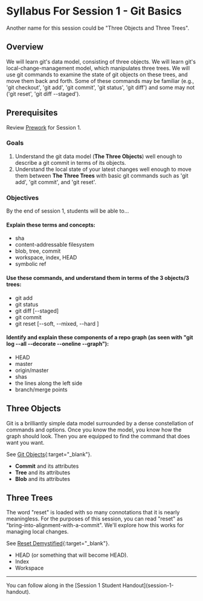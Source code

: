 # Syllabus For Session 1 - Git Basics

Another name for this session could be "Three Objects and Three Trees".
 
## Overview

We will learn git's data model, consisting of three objects.  We will learn git's local-change-management model, which manipulates three trees.  We will use git commands to examine the state of git objects on these trees, and move them back and forth.  Some of these commands may be familiar (e.g., 'git checkout', 'git add', 'git commit', 'git status', 'git diff') and some may not ('git reset', 'git diff \--staged').

## Prerequisites

Review [Prework](prework-and-references) for Session 1.

### Goals

1. Understand the git data model (__The Three Objects__) well enough to describe a git commit in terms of its objects.
1. Understand the local state of your latest changes well enough to move them between __The Three Trees__ with basic git commands such as 'git add', 'git commit', and 'git reset'.
 
### Objectives

By the end of session 1, students will be able to...

#### Explain these terms and concepts:
* sha
* content-addressable filesystem
* blob, tree, commit
* workspace, index, HEAD
* symbolic ref
 
#### Use these commands, and understand them in terms of the 3 objects/3 trees:
* git add
* git status
* git diff \[\--staged\]
* git commit
* git reset \[\--soft, \--mixed, \--hard \]
 
#### Identify and explain these components of a repo graph (as seen with "git log \--all \--decorate \--oneline \--graph"):
- HEAD
- master
- origin/master
- shas
- the lines along the left side
- branch/merge points

## Three Objects

Git is a brilliantly simple data model surrounded by a dense constellation of commands and options.  Once you know the model, you know how the graph should look.  Then you are equipped to find the command that does want you want.

See [Git Objects](https://git-scm.com/book/en/v2/Git-Internals-Git-Objects){:target="_blank"}.

- __Commit__ and its attributes
- __Tree__ and its attributes
- __Blob__ and its attributes

## Three Trees

The word "reset" is loaded with so many connotations that it is nearly meaningless.  For the purposes of this session, you can read "reset" as "bring-into-alignment-with-a-commit".  We'll explore how this works for managing local changes.

See [Reset Demystified](https://git-scm.com/book/en/v2/Git-Tools-Reset-Demystified){:target="_blank"}.

- HEAD (or something that will become HEAD).
- Index
- Workspace

<hr>
You can follow along in the [Session 1 Student Handout](session-1-handout).
